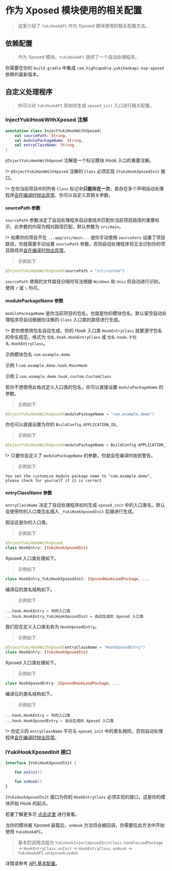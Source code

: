 # 作为 Xposed 模块使用的相关配置

> 这里介绍了 `YukiHookAPI` 作为 Xposed 模块使用的相关配置方法。

## 依赖配置

> 作为 Xposed 模块，`YukiHookAPI` 提供了一个自动处理程序。

你需要在你的 `build.gradle` 中集成 `com.highcapable.yukihookapi:ksp-xposed` 依赖的最新版本。

## 自定义处理程序

> 你可以对 `YukiHookAPI` 将如何生成 `xposed_init` 入口进行相关配置。

### InjectYukiHookWithXposed 注解

```kotlin
annotation class InjectYukiHookWithXposed(
    val sourcePath: String,
    val modulePackageName: String,
    val entryClassName: String
)
```

`@InjectYukiHookWithXposed` 注解是一个标记模块 Hook 入口的重要注解。

!> `@InjectYukiHookWithXposed` 注解的 `Class` 必须实现 `IYukiHookXposedInit` 接口。

!> 在你当前项目中的所有 `Class` 标记中**只能存在一次**，若存在多个声明自动处理程序<u>会在编译时抛出异常</u>，你可以自定义其相关参数。

#### sourcePath 参数

`sourcePath` 参数决定了自动处理程序自动查找并匹配你当前项目路径的重要标识，此参数的内容为相对路径匹配，默认参数为 `src/main`。

!> 如果你的项目不在 `...app/src/main...` 或你手动使用 `sourceSets` 设置了项目路径，你就需要手动设置 `sourcePath` 参数，否则自动处理程序将无法识别你的项目路径并<u>会在编译时抛出异常</u>。

> 示例如下

```kotlin
@InjectYukiHookWithXposed(sourcePath = "src/custom")
```

`sourcePath` 使用的文件路径分隔符写法根据 `Windows` 和 `Unix` 将自动进行识别，使用 `/` 或 `\` 均可。

#### modulePackageName 参数

`modulePackageName` 是你当前项目的包名，也就是你的模块包名，默认留空自动处理程序将自动根据你注解的 `Class` 入口类的路径进行生成。

!> 若你想使用包名自动生成，你的 Hook 入口类 `HookEntryClass` 就要遵守包名的命名规范，格式为 `包名.hook.HookEntryClass` 或 `包名.hook.子包名.HookEntryClass`。

示例模块包名 `com.example.demo`

示例 1 `com.example.demo.hook.MainHook`

示例 2 `com.example.demo.hook.custom.CustomClass`

若你不想使用此格式定义入口类的包名，你可以直接设置 `modulePackageName` 的参数。

> 示例如下

```kotlin
@InjectYukiHookWithXposed(modulePackageName = "com.example.demo")
```

你也可以直接设置为你的 `BuildConfig.APPLICATION_ID`。

> 示例如下

```kotlin
@InjectYukiHookWithXposed(modulePackageName = BuildConfig.APPLICATION_ID)
```

!> 只要你自定义了 `modulePackageName` 的参数，你就会在编译时收到警告。

> 示例如下

```
You set the customize module package name to "com.example.demo", please check for yourself if it is correct
```

#### entryClassName 参数

`entryClassName` 决定了自动处理程序如何生成 `xposed_init` 中的入口类名，默认会使用你的入口类包名插入 `_YukiHookXposedInit` 后缀进行生成。

假设这是你的入口类。

> 示例如下

```kotlin
@InjectYukiHookWithXposed
class HookEntry: IYukiHookXposedInit
```

Xposed 入口类处理如下。

> 示例如下

```kotlin
class HookEntry_YukiHookXposedInit: IXposedHookLoadPackage, ...
```

编译后的类名结构如下。

> 示例如下

```
...hook.HookEntry ← 你的入口类
...hook.HookEntry_YukiHookXposedInit ← 自动生成的 Xposed 入口类
```

我们现在定义入口类名称为 `HookXposedEntry`。

> 示例如下

```kotlin
@InjectYukiHookWithXposed(entryClassName = "HookXposedEntry")
class HookEntry: IYukiHookXposedInit
```

Xposed 入口类处理如下。

> 示例如下

```kotlin
class HookXposedEntry: IXposedHookLoadPackage, ...
```

编译后的类名结构如下。

> 示例如下

```
...hook.HookEntry ← 你的入口类
...hook.HookXposedEntry ← 自动生成的 Xposed 入口类
```

!> 你定义的 `entryClassName` 不可与 `xposed_init` 中的类名相同，否则自动处理程序<u>会在编译时抛出异常</u>。

### IYukiHookXposedInit 接口

```kotlin
interface IYukiHookXposedInit {

    fun onInit()

    fun onHook()
}
```

`IYukiHookXposedInit` 接口为你的 `HookEntryClass` 必须实现的接口，这是你的模块开始 Hook 的起点。

若要了解更多可 [点击这里](api/document?id=iyukihookxposedinit-interface) 进行查看。

当你的模块被 Xposed 装载后，`onHook` 方法将会被回调，你需要在此方法中开始使用 `YukiHookAPI`。

> 基本的调用流程为 `YukiHookInjectXposedInitClass.handleLoadPackage` → `HookEntryClass.onInit` → `HookEntryClass.onHook` → `YukiHookAPI.onXposedLoaded`

详情请参考 [API 基本配置](config/api-example)。